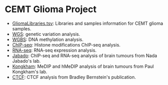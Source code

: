 CEMT Glioma Project
========
* [GliomaLibraries.tsv](./GliomaLibraries.tsv): Libraries and samples information for CEMT glioma samples.          
* [WGS](./WGS/WGS.md): genetic variation analysis.      
* [WGBS](./WGBS/WGBS.md): DNA methylation analysis.  
* [ChIP-seq](./ChIPseq/ChIPseq.md): Histone modifications ChIP-seq analysis.
* [RNA-seq](./RNAseq/RNAseq.md): RNA-seq expression analysis.
* [Jabado](./Jabado): ChIP-seq and RNA-seq analysis of brain tumours from Nada Jabado's lab.
* [Kongkham](./Kongkham): MeDIP and hMeDIP analysis of brain tumours from Paul Kongkham's lab.
* [CTCF](./CTCF): CTCF analysis from Bradley Bernstein's publication.
